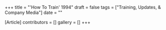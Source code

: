 +++
title = "'How To Train' 1994"
draft = false
tags = ["Training, Updates, & Company Media"]
date = ""

[Article]
contributors = []
gallery = []
+++